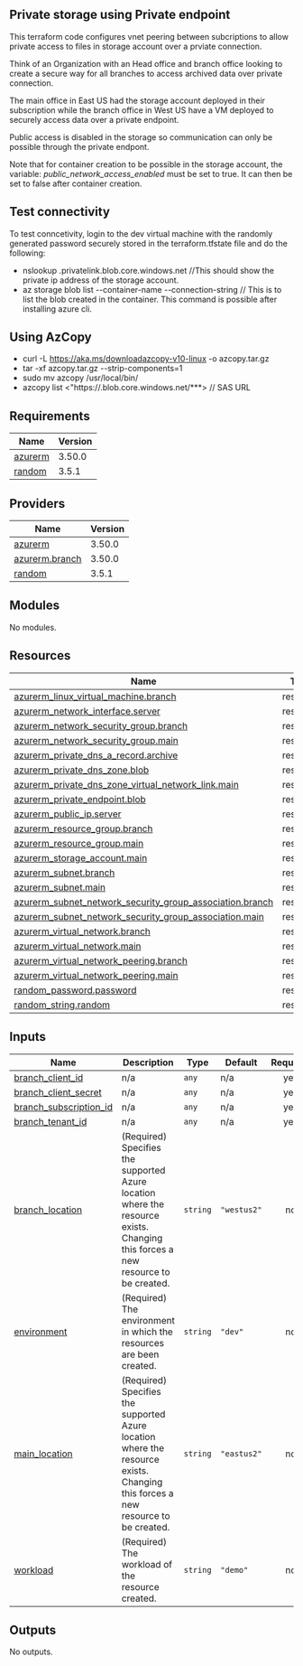## Private storage using Private endpoint
This terraform code configures vnet peering between subcriptions to allow private access to files in storage account over a prviate connection.

Think of an Organization with an Head office and branch office looking to create a secure way for all branches to access archived data over private connection.

The main office in East US had the storage account deployed in their subscription while the branch office in West US have a VM deployed to securely access data over a private endpoint.

Public access is disabled in the storage so communication can only be possible through the private endpont.

Note that for container creation to be possible in the storage account, the variable: _public_network_access_enabled_ must be set to true. It can then be set to false after container creation.


## Test connectivity
To test conncetivity, login to the dev virtual machine with the randomly generated password securely stored in the terraform.tfstate file and do the following: 
* nslookup <storageAccountName>.privatelink.blob.core.windows.net  //This should show the private ip address of the storage account.
*  az storage blob list --container-name <containerName> --connection-string <StorageAccountConnectionString>  // This is to list the blob created in the container. This command is possible after installing azure cli.

## Using AzCopy
- curl -L https://aka.ms/downloadazcopy-v10-linux -o azcopy.tar.gz
- tar -xf azcopy.tar.gz --strip-components=1
- sudo mv azcopy /usr/local/bin/
- azcopy list <"https://<storageAccountName>.blob.core.windows.net/***> // SAS URL

<!-- BEGIN_TF_DOCS -->
## Requirements

| Name | Version |
|------|---------|
| <a name="requirement_azurerm"></a> [azurerm](#requirement\_azurerm) | 3.50.0 |
| <a name="requirement_random"></a> [random](#requirement\_random) | 3.5.1 |

## Providers

| Name | Version |
|------|---------|
| <a name="provider_azurerm"></a> [azurerm](#provider\_azurerm) | 3.50.0 |
| <a name="provider_azurerm.branch"></a> [azurerm.branch](#provider\_azurerm.branch) | 3.50.0 |
| <a name="provider_random"></a> [random](#provider\_random) | 3.5.1 |

## Modules

No modules.

## Resources

| Name | Type |
|------|------|
| [azurerm_linux_virtual_machine.branch](https://registry.terraform.io/providers/hashicorp/azurerm/3.50.0/docs/resources/linux_virtual_machine) | resource |
| [azurerm_network_interface.server](https://registry.terraform.io/providers/hashicorp/azurerm/3.50.0/docs/resources/network_interface) | resource |
| [azurerm_network_security_group.branch](https://registry.terraform.io/providers/hashicorp/azurerm/3.50.0/docs/resources/network_security_group) | resource |
| [azurerm_network_security_group.main](https://registry.terraform.io/providers/hashicorp/azurerm/3.50.0/docs/resources/network_security_group) | resource |
| [azurerm_private_dns_a_record.archive](https://registry.terraform.io/providers/hashicorp/azurerm/3.50.0/docs/resources/private_dns_a_record) | resource |
| [azurerm_private_dns_zone.blob](https://registry.terraform.io/providers/hashicorp/azurerm/3.50.0/docs/resources/private_dns_zone) | resource |
| [azurerm_private_dns_zone_virtual_network_link.main](https://registry.terraform.io/providers/hashicorp/azurerm/3.50.0/docs/resources/private_dns_zone_virtual_network_link) | resource |
| [azurerm_private_endpoint.blob](https://registry.terraform.io/providers/hashicorp/azurerm/3.50.0/docs/resources/private_endpoint) | resource |
| [azurerm_public_ip.server](https://registry.terraform.io/providers/hashicorp/azurerm/3.50.0/docs/resources/public_ip) | resource |
| [azurerm_resource_group.branch](https://registry.terraform.io/providers/hashicorp/azurerm/3.50.0/docs/resources/resource_group) | resource |
| [azurerm_resource_group.main](https://registry.terraform.io/providers/hashicorp/azurerm/3.50.0/docs/resources/resource_group) | resource |
| [azurerm_storage_account.main](https://registry.terraform.io/providers/hashicorp/azurerm/3.50.0/docs/resources/storage_account) | resource |
| [azurerm_subnet.branch](https://registry.terraform.io/providers/hashicorp/azurerm/3.50.0/docs/resources/subnet) | resource |
| [azurerm_subnet.main](https://registry.terraform.io/providers/hashicorp/azurerm/3.50.0/docs/resources/subnet) | resource |
| [azurerm_subnet_network_security_group_association.branch](https://registry.terraform.io/providers/hashicorp/azurerm/3.50.0/docs/resources/subnet_network_security_group_association) | resource |
| [azurerm_subnet_network_security_group_association.main](https://registry.terraform.io/providers/hashicorp/azurerm/3.50.0/docs/resources/subnet_network_security_group_association) | resource |
| [azurerm_virtual_network.branch](https://registry.terraform.io/providers/hashicorp/azurerm/3.50.0/docs/resources/virtual_network) | resource |
| [azurerm_virtual_network.main](https://registry.terraform.io/providers/hashicorp/azurerm/3.50.0/docs/resources/virtual_network) | resource |
| [azurerm_virtual_network_peering.branch](https://registry.terraform.io/providers/hashicorp/azurerm/3.50.0/docs/resources/virtual_network_peering) | resource |
| [azurerm_virtual_network_peering.main](https://registry.terraform.io/providers/hashicorp/azurerm/3.50.0/docs/resources/virtual_network_peering) | resource |
| [random_password.password](https://registry.terraform.io/providers/hashicorp/random/3.5.1/docs/resources/password) | resource |
| [random_string.random](https://registry.terraform.io/providers/hashicorp/random/3.5.1/docs/resources/string) | resource |

## Inputs

| Name | Description | Type | Default | Required |
|------|-------------|------|---------|:--------:|
| <a name="input_branch_client_id"></a> [branch\_client\_id](#input\_branch\_client\_id) | n/a | `any` | n/a | yes |
| <a name="input_branch_client_secret"></a> [branch\_client\_secret](#input\_branch\_client\_secret) | n/a | `any` | n/a | yes |
| <a name="input_branch_subscription_id"></a> [branch\_subscription\_id](#input\_branch\_subscription\_id) | n/a | `any` | n/a | yes |
| <a name="input_branch_tenant_id"></a> [branch\_tenant\_id](#input\_branch\_tenant\_id) | n/a | `any` | n/a | yes |
| <a name="input_branch_location"></a> [branch\_location](#input\_branch\_location) | (Required) Specifies the supported Azure location where the resource exists. Changing this forces a new resource to be created. | `string` | `"westus2"` | no |
| <a name="input_environment"></a> [environment](#input\_environment) | (Required) The environment in which the resources are been created. | `string` | `"dev"` | no |
| <a name="input_main_location"></a> [main\_location](#input\_main\_location) | (Required) Specifies the supported Azure location where the resource exists. Changing this forces a new resource to be created. | `string` | `"eastus2"` | no |
| <a name="input_workload"></a> [workload](#input\_workload) | (Required) The workload of the resource created. | `string` | `"demo"` | no |

## Outputs

No outputs.
<!-- END_TF_DOCS -->